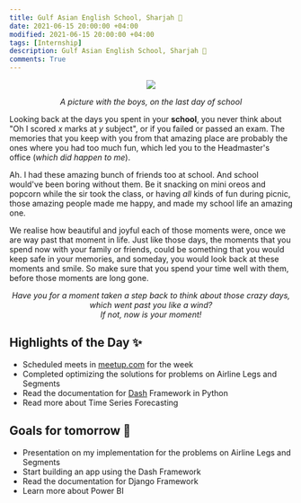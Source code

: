 ```yaml
---
title: Gulf Asian English School, Sharjah 🏫
date: 2021-06-15 20:00:00 +04:00
modified: 2021-06-15 20:00:00 +04:00
tags: [Internship]
description: Gulf Asian English School, Sharjah 🏫
comments: True
---
```


<div align='center'>
 <img src='https://i.postimg.cc/QM9TwKVb/IMG-20190402-WA0002.jpg'/>
 <p>
   <em>A picture with the boys, on the last day of school</em>
 </p>
</div>   
                                                                 
Looking back at the days you spent in your **school**, you never think about "Oh I scored *x* marks at *y* subject", or if you failed or passed an exam. The memories that you keep with you from that amazing place are probably the ones where you had too much fun, which led you to the Headmaster's office (*which did happen to me*).

Ah. I had these amazing bunch of friends too at school. And school would've been boring without them. Be it snacking on mini oreos and popcorn while the sir took the class, or having *all* kinds of fun during picnic, those amazing people made me happy, and made my school life an amazing one.

We realise how beautiful and joyful each of those moments were, once we are way past that moment in life. Just like those days, the moments that you spend now with your family or friends, could be something that you would keep safe in your memories, and someday, you would look back at these moments and smile. So make sure that you spend your time well with them, before those moments are long gone. 

<p align='center'>
  <em>Have you for a moment taken a step back to think about those crazy days, which went past you like a wind?
    <br>
    If not, now is your moment!
  </em>
</p>



## Highlights of the Day ✨
- Scheduled meets in [meetup.com](https://meetup.com) for the week
- Completed optimizing the solutions for problems on Airline Legs and Segments
- Read the documentation for [Dash](https://dash.plotly.com/) Framework in Python
- Read more about Time Series Forecasting

## Goals for tomorrow 📝
- Presentation on my implementation for the problems on Airline Legs and Segments
- Start building an app using the Dash Framework
- Read the documentation for Django Framework
- Learn more about Power BI
